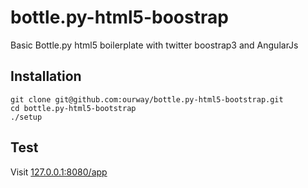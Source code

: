 # bottle.py-html5-boostrap
Basic Bottle.py html5 boilerplate with twitter boostrap3 and AngularJs

## Installation
```
git clone git@github.com:ourway/bottle.py-html5-bootstrap.git
cd bottle.py-html5-bootstrap
./setup
```

## Test

Visit [127.0.0.1:8080/app](http://127.0.0.1:8080/app)




